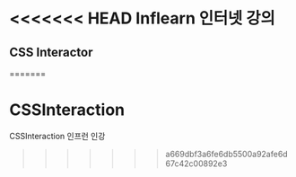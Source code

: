 <<<<<<< HEAD
Inflearn 인터넷 강의
=============
CSS Interactor
-------------
=======
# CSSInteraction
CSSInteraction 인프런 인강
>>>>>>> a669dbf3a6fe6db5500a92afe6d67c42c00892e3
